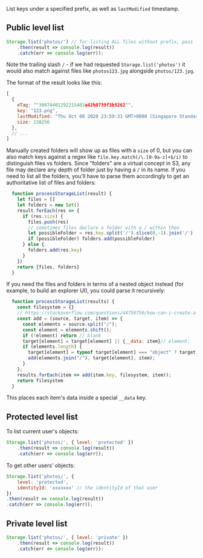 List keys under a specified prefix, as well as `lastModified` timestamp.

## Public level list

```javascript
Storage.list('photos/') // for listing ALL files without prefix, pass '' instead
    .then(result => console.log(result))
    .catch(err => console.log(err));
```

Note the trailing slash `/` - if we had requested `Storage.list('photos')` it would also match against files like `photos123.jpg` alongside `photos/123.jpg`.

The format of the result looks like this:

```js
[
  {
    eTag: ""30074401292215403a42b0739f3b5262"",
    key: "123.png",
    lastModified: "Thu Oct 08 2020 23:59:31 GMT+0800 (Singapore Standard Time)",
    size: 138256
  },
  // ...
]
```

Manually created folders will show up as files with a `size` of 0, but you can also match keys against a regex like `file.key.match(/\.[0-9a-z]+$/i)` to distinguish files vs folders. Since "folders" are a virtual concept in S3, any file may declare any depth of folder just by having a `/` in its name. If you need to list all the folders, you'll have to parse them accordingly to get an authoritative list of files and folders:

```js
  function processStorageList(result) {
    let files = []
    let folders = new Set()
    result.forEach(res => {
      if (res.size) {
        files.push(res)
        // sometimes files declare a folder with a / within then
        let possibleFolder = res.key.split('/').slice(0,-1).join('/')
        if (possibleFolder) folders.add(possibleFolder)
      } else {
        folders.add(res.key)
      }
    })
    return {files, folders}
  }
```

If you need the files and folders in terms of a nested object instead (for example, to build an explorer UI), you could parse it recursively:

```js
  function processStorageList(results) {
    const filesystem = {}
    // https://stackoverflow.com/questions/44759750/how-can-i-create-a-nested-object-representation-of-a-folder-structure
    const add = (source, target, item) => {
      const elements = source.split("/");
      const element = elements.shift();
      if (!element) return // blank
      target[element] = target[element] || {__data: item}// element;
      if (elements.length) {
        target[element] = typeof target[element] === "object" ? target[element] : {};
        add(elements.join("/"), target[element], item);
      }
    };
    results.forEach(item => add(item.key, filesystem, item));
    return filesystem
  }
```

This places each item's data inside a special `__data` key.

## Protected level list

To list current user's objects:

```javascript
Storage.list('photos/', { level: 'protected' })
    .then(result => console.log(result))
    .catch(err => console.log(err));
```

To get other users' objects:

```javascript
Storage.list('photos/', { 
    level: 'protected', 
    identityId: 'xxxxxxx' // the identityId of that user
})
.then(result => console.log(result))
.catch(err => console.log(err));
```

## Private level list

```javascript
Storage.list('photos/', { level: 'private' })
    .then(result => console.log(result))
    .catch(err => console.log(err));
```
